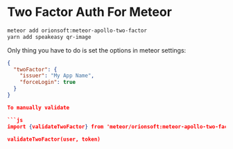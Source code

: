 # Two Factor Auth For Meteor

```sh
meteor add orionsoft:meteor-apollo-two-factor
yarn add speakeasy qr-image
```

Only thing you have to do is set the options in meteor settings:

```json
{
  "twoFactor": {
    "issuer": "My App Name",
    "forceLogin": true
  }
}

To manually validate

```js
import {validateTwoFactor} from 'meteor/orionsoft:meteor-apollo-two-factor'

validateTwoFactor(user, token)
```
